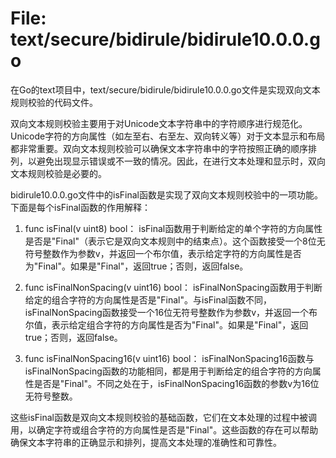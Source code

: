 # File: text/secure/bidirule/bidirule10.0.0.go

在Go的text项目中，text/secure/bidirule/bidirule10.0.0.go文件是实现双向文本规则校验的代码文件。

双向文本规则校验主要用于对Unicode文本字符串中的字符顺序进行规范化。Unicode字符的方向属性（如左至右、右至左、双向转义等）对于文本显示和布局都非常重要。双向文本规则校验可以确保文本字符串中的字符按照正确的顺序排列，以避免出现显示错误或不一致的情况。因此，在进行文本处理和显示时，双向文本规则校验是必要的。

bidirule10.0.0.go文件中的isFinal函数是实现了双向文本规则校验中的一项功能。下面是每个isFinal函数的作用解释：

1. func isFinal(v uint8) bool：
   isFinal函数用于判断给定的单个字符的方向属性是否是"Final"（表示它是双向文本规则中的结束点）。这个函数接受一个8位无符号整数作为参数v，并返回一个布尔值，表示给定字符的方向属性是否为"Final"。如果是"Final"，返回true；否则，返回false。

2. func isFinalNonSpacing(v uint16) bool：
   isFinalNonSpacing函数用于判断给定的组合字符的方向属性是否是"Final"。与isFinal函数不同，isFinalNonSpacing函数接受一个16位无符号整数作为参数v，并返回一个布尔值，表示给定组合字符的方向属性是否为"Final"。如果是"Final"，返回true；否则，返回false。

3. func isFinalNonSpacing16(v uint16) bool：
   isFinalNonSpacing16函数与isFinalNonSpacing函数的功能相同，都是用于判断给定的组合字符的方向属性是否是"Final"。不同之处在于，isFinalNonSpacing16函数的参数v为16位无符号整数。

这些isFinal函数是双向文本规则校验的基础函数，它们在文本处理的过程中被调用，以确定字符或组合字符的方向属性是否是"Final"。这些函数的存在可以帮助确保文本字符串的正确显示和排列，提高文本处理的准确性和可靠性。

